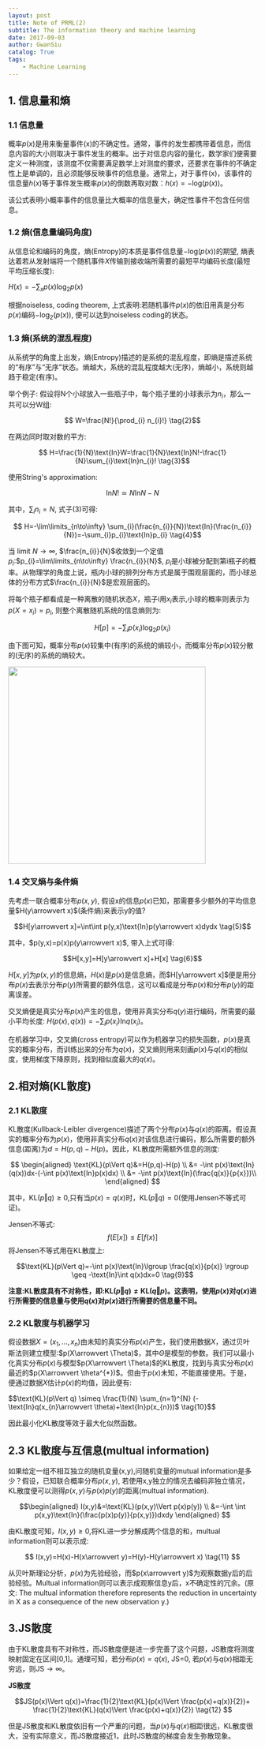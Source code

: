 ```yaml
---
layout: post
title: Note of PRML(2)
subtitle: The information theory and machine learning
date: 2017-09-03
author: GwanSiu
catalog: True
tags:
    - Machine Learning
---
```


## 1. 信息量和熵
### 1.1 信息量
概率$p(x)$是用来衡量事件(x)的不确定性。通常，事件的发生都携带着信息，而信息内容的大小则取决于事件发生的概率。出于对信息内容的量化，数学家们便需要定义一种测度，该测度不仅需要满足数学上对测度的要求，还要求在事件的不确定性上是单调的，且必须能够反映事件的信息量。通常上，对于事件(x)，该事件的信息量$h(x)$等于事件发生概率$p(x)$的倒数再取对数：$h(x)=-\text{log}(p(x))$。

该公式表明小概率事件的信息量比大概率的信息量大，确定性事件不包含任何信息。  

### 1.2 熵(信息量编码角度)

从信息论和编码的角度，熵(Entropy)的本质是事件信息量$-\text{log}(p(x))$的期望, 熵表达着若从发射端将一个随机事件$X$传输到接收端所需要的最短平均编码长度(最短平均压缩长度):

$H(x)=-\sum_{x}p(x)\text{log}_{2}p(x) \tag{1}$

根据noiseless, coding theorem, 上式表明:若随机事件$p(x)$的依旧用真是分布$p(x)$编码$-\text{log}_{2}(p(x))$, 便可以达到noiseless coding的状态。

### 1.3 熵(系统的混乱程度)

从系统学的角度上出发，熵(Entropy)描述的是系统的混乱程度，即熵是描述系统的“有序”与“无序”状态。熵越大，系统的混乱程度越大(无序)，熵越小，系统则越趋于稳定(有序)。

举个例子:
假设将N个小球放入一些瓶子中，每个瓶子里的小球表示为$n_{i}$，那么一共可以分W组:

 $$ W=\frac{N!}{\prod_{i} n_{i}!} \tag{2}$$

在两边同时取对数的平方:

$$ H=\frac{1}{N}\text{In}W=\frac{1}{N}\text{In}N!-\frac{1}{N}\sum_{i}\text{In}n_{i}! \tag{3}$$

使用String's approximation:

$$\text{In}N!\simeq N\text{In}N-N$$

其中，$\sum_{i}n_{i}=N$, 式子(3)可得:

$$ H=-\lim\limits_{n\to\infty} \sum_{i}(\frac{n_{i}}{N})\text{In}(\frac{n_{i}}{N})=-\sum_{i}p_{i}\text{In}p_{i} \tag{4}$$

当 limit $N\to\infty$, $\frac{n_{i}}{N}$收敛到一个定值$p_{i}$:$p_{i}=\lim\limits_{n\to\infty} \frac{n_{i}}{N}$, $p_{i}$是小球被分配到第i瓶子的概率。从物理学的角度上说，瓶内小球的排列分布方式是属于围观层面的，而小球总体的分布方式$\frac{n_{i}}{N}$是宏观层面的。

将每个瓶子都看成是一种离散的随机状态$X$，瓶子i用$x_{i}$表示,小球的概率则表示为$p(X=x_{i})=p_{i}$, 则整个离散随机系统的信息熵则为:

$$H[p]=-\sum_{i}p(x_{i})\text{log}_{2}p(x_{i}) \tag{4}$$

由下图可知，概率分布$p(x)$较集中(有序)的系统的熵较小，而概率分布$p(x)$较分散的(无序)的系统的熵较大。

<img src="http://static.zybuluo.com/GwanSiu/ovg1hri0wvh8033pd0o23bxf/image.png" width="400" height="400"/>

### 1.4 交叉熵与条件熵

先考虑一联合概率分布$p(x,y)$, 假设x的信息$p(x)$已知，那需要多少额外的平均信息量$H(y\arrowvert x)$(条件熵)来表示y的值? 

$$H[y\arrowvert x]=\int\int p(y,x)\text{In}p(y\arrowvert x)dydx \tag{5}$$

其中，$p(y,x)=p(x)p(y\arrowvert x)$, 带入上式可得:

$$H[x,y]=H[y\arrowvert x]+H[x] \tag{6}$$

$H[x,y]$为$p(x,y)$的信息熵，$H(x)$是$p(x)$是信息熵，而$H[y\arrowvert x]$便是用分布$p(x)$去表示分布$p(y)$所需要的额外信息，这可以看成是分布$p(x)$和分布$p(y)$的距离误差。

交叉熵便是真实分布$p(x)$产生的信息，使用非真实分布$q(y)$进行编码，所需要的最小平均长度: $H(p(x),q(x))=-\sum_{i} p(x_{i}) \text{In}q(x_{i})$。

在机器学习中，交叉熵(cross entropy)可以作为机器学习的损失函数，$p(x)$是真实的概率分布，而训练出来的分布为$q(x)$，交叉熵则用来刻画$p(x)$与$q(x)$的相似度，使用梯度下降原则，找到相似度最大的$q(x)$。

## 2.相对熵(KL散度)

### 2.1 KL散度
KL散度(Kullback-Leibler divergence)描述了两个分布$p(x)$与$q(x)$的距离。假设真实的概率分布为$p(x)$，使用非真实分布$q(x)$对该信息进行编码，那么所需要的额外信息(距离)为$d=H(p,q)-H(p)$。因此，KL散度所需额外信息的测度:

$$
\begin{aligned}
\text{KL}(p\Vert q)&=H(p,q)-H(p) \\
&= -\int p(x)\text{In}(q(x))dx-(-\int p(x)\text{In}p(x)dx) \\
&= -\int p(x)\text{In}(\frac{q(x)}{p{x}})\\ 
\end{aligned}
$$

其中，$\text{KL}(p\Vert q)\geq 0$,只有当$p(x)=q(x)$时，$\text{KL}(p\Vert q)= 0$(使用Jensen不等式可证)。

Jensen不等式:
$$f(E[x])\leq E[f(x)] \tag{8}$$
将Jensen不等式用在KL散度上:

$$\text{KL}(p\Vert q)=-\int p(x)\text{In}\lgroup \frac{q(x)}{p(x)} \rgroup \geq -\text{In}\int q(x)dx=0 \tag{9}$$

**注意:KL散度具有不对称性，即:$\text{KL}(p\Vert q) \neq \text{KL}(q\Vert p)$。这表明，使用$p(x)$对$q(x)$进行所需要的信息量与使用$q(x)$对$p(x)$进行所需要的信息量不同。**

### 2.2 KL散度与机器学习
假设数据$X=(x_{1},...,x_{n})$由未知的真实分布$p(x)$产生，我们使用数据$X$，通过贝叶斯法则建立模型:$p(X\arrowvert \Theta)$，其中$\Theta$是模型的参数。我们可以最小化真实分布$p(x)$与模型$p(X\arrowvert \Theta)$的KL散度，找到与真实分布$p(x)$最近的$p(X\arrowvert \theta^{*})$。但由于$p(x)$未知，不能直接使用。于是，便通过数据$X$估计$p(x)$的均值，因此便有:

$$\text{KL}(p\Vert q) \simeq \frac{1}{N} \sum_{n=1}^{N} (-\text{In}q(x_{n}\arrowvert \theta)+\text{In}p(x_{n}))$ \tag{10}$$

因此最小化KL散度等效于最大化似然函数。

## 2.3 KL散度与互信息(multual information)
如果给定一组不相互独立的随机变量(x,y),问随机变量的mutual information是多少？假设，已知联合概率分布$p(x,y)$, 若使用x,y独立的情况去编码非独立情况，KL散度便可以测得$p(x,y)$与$p(x)p(y)$的距离(multual information).

$$\begin{aligned}
I(x,y)&=\text{KL}(p(x,y)\Vert p(x)p(y)) \\
&=-\int \int p(x,y)\text{In}(\frac{p(x)p(y)}{p(x,y)})dxdy 
\end{aligned}
$$

由KL散度可知，$I(x,y)\geq 0$,将KL进一步分解成两个信息的和，multual information则可以表示成:

$$ I(x,y)=H(x)-H(x\arrowvert y)=H(y)-H(y\arrowvert x) \tag{11} $$

从贝叶斯理论分析，$p(x)$为先验经验，而$p(x\arrowvert y)$为观察数据y后的后验经验。Multual information则可以表示成观察信息y后，x不确定性的冗余。(原文: The multual information therefore represents the reduction in uncertainty in X as a consequence of the new observation y.)

## 3.JS散度

由于KL散度具有不对称性，而JS散度便是进一步完善了这个问题，JS散度将测度映射固定在区间[0,1]。通理可知，若分布$p(x)=q(x)$, JS=0, 若$p(x)$与$q(x)$相距无穷远，则JS$\rightarrow \infty$。

**JS散度**

$$JS(p(x)\Vert q(x))=\frac{1}{2}\text{KL}(p(x)\Vert \frac{p(x)+q(x)}{2})+ \frac{1}{2}\text{KL}(q(x)\Vert \frac{p(x)+q(x)}{2}) \tag{12} $$

但是JS散度和KL散度依旧有一个严重的问题，当$p(x)$与$q(x)$相距很远，KL散度很大，没有实际意义，而JS散度接近1，此时JS散度的梯度会发生弥散现象。